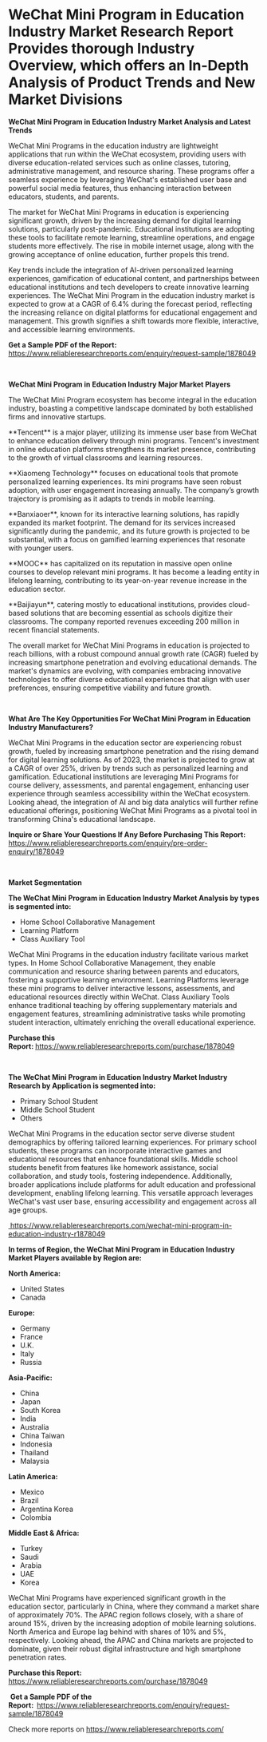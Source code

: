 <p><h1>WeChat Mini Program in Education Industry Market Research Report Provides thorough Industry Overview, which offers an In-Depth Analysis of Product Trends and New Market Divisions</h1></p><p><strong>WeChat Mini Program in Education Industry Market Analysis and Latest Trends</strong></p>
<p><p>WeChat Mini Programs in the education industry are lightweight applications that run within the WeChat ecosystem, providing users with diverse education-related services such as online classes, tutoring, administrative management, and resource sharing. These programs offer a seamless experience by leveraging WeChat's established user base and powerful social media features, thus enhancing interaction between educators, students, and parents.</p><p>The market for WeChat Mini Programs in education is experiencing significant growth, driven by the increasing demand for digital learning solutions, particularly post-pandemic. Educational institutions are adopting these tools to facilitate remote learning, streamline operations, and engage students more effectively. The rise in mobile internet usage, along with the growing acceptance of online education, further propels this trend.</p><p>Key trends include the integration of AI-driven personalized learning experiences, gamification of educational content, and partnerships between educational institutions and tech developers to create innovative learning experiences. The WeChat Mini Program in the education industry market is expected to grow at a CAGR of 6.4% during the forecast period, reflecting the increasing reliance on digital platforms for educational engagement and management. This growth signifies a shift towards more flexible, interactive, and accessible learning environments.</p></p>
<p><strong>Get a Sample PDF of the Report:&nbsp;</strong> <a href="https://www.reliableresearchreports.com/enquiry/request-sample/1878049?utm_campaign=2954&utm_medium=2&utm_source=Github&utm_content=ia&utm_term=11032025&utm_id=wechat-mini-program-in-education-industry">https://www.reliableresearchreports.com/enquiry/request-sample/1878049</a></p>
<p>&nbsp;</p>
<p><strong>WeChat Mini Program in Education Industry Major Market Players</strong></p>
<p><p>The WeChat Mini Program ecosystem has become integral in the education industry, boasting a competitive landscape dominated by both established firms and innovative startups.</p><p>**Tencent** is a major player, utilizing its immense user base from WeChat to enhance education delivery through mini programs. Tencent's investment in online education platforms strengthens its market presence, contributing to the growth of virtual classrooms and learning resources.</p><p>**Xiaomeng Technology** focuses on educational tools that promote personalized learning experiences. Its mini programs have seen robust adoption, with user engagement increasing annually. The company’s growth trajectory is promising as it adapts to trends in mobile learning.</p><p>**Banxiaoer**, known for its interactive learning solutions, has rapidly expanded its market footprint. The demand for its services increased significantly during the pandemic, and its future growth is projected to be substantial, with a focus on gamified learning experiences that resonate with younger users.</p><p>**MOOC** has capitalized on its reputation in massive open online courses to develop relevant mini programs. It has become a leading entity in lifelong learning, contributing to its year-on-year revenue increase in the education sector.</p><p>**Baijiayun**, catering mostly to educational institutions, provides cloud-based solutions that are becoming essential as schools digitize their classrooms. The company reported revenues exceeding 200 million in recent financial statements.</p><p>The overall market for WeChat Mini Programs in education is projected to reach billions, with a robust compound annual growth rate (CAGR) fueled by increasing smartphone penetration and evolving educational demands. The market's dynamics are evolving, with companies embracing innovative technologies to offer diverse educational experiences that align with user preferences, ensuring competitive viability and future growth.</p></p>
<p>&nbsp;</p>
<p><strong>What Are The Key Opportunities For WeChat Mini Program in Education Industry Manufacturers?</strong></p>
<p><p>WeChat Mini Programs in the education sector are experiencing robust growth, fueled by increasing smartphone penetration and the rising demand for digital learning solutions. As of 2023, the market is projected to grow at a CAGR of over 25%, driven by trends such as personalized learning and gamification. Educational institutions are leveraging Mini Programs for course delivery, assessments, and parental engagement, enhancing user experience through seamless accessibility within the WeChat ecosystem. Looking ahead, the integration of AI and big data analytics will further refine educational offerings, positioning WeChat Mini Programs as a pivotal tool in transforming China's educational landscape.</p></p>
<p><strong>Inquire or Share Your Questions If Any Before Purchasing This Report:</strong> <a href="https://www.reliableresearchreports.com/enquiry/pre-order-enquiry/1878049?utm_campaign=2954&utm_medium=2&utm_source=Github&utm_content=ia&utm_term=11032025&utm_id=wechat-mini-program-in-education-industry">https://www.reliableresearchreports.com/enquiry/pre-order-enquiry/1878049</a></p>
<p>&nbsp;</p>
<p><strong>Market Segmentation</strong></p>
<p><strong>The WeChat Mini Program in Education Industry Market Analysis by types is segmented into:</strong></p>
<p><ul><li>Home School Collaborative Management</li><li>Learning Platform</li><li>Class Auxiliary Tool</li></ul></p>
<p><p>WeChat Mini Programs in the education industry facilitate various market types. In Home School Collaborative Management, they enable communication and resource sharing between parents and educators, fostering a supportive learning environment. Learning Platforms leverage these mini programs to deliver interactive lessons, assessments, and educational resources directly within WeChat. Class Auxiliary Tools enhance traditional teaching by offering supplementary materials and engagement features, streamlining administrative tasks while promoting student interaction, ultimately enriching the overall educational experience.</p></p>
<p><strong>Purchase this Report:&nbsp;</strong><a href="https://www.reliableresearchreports.com/purchase/1878049?utm_campaign=2954&utm_medium=2&utm_source=Github&utm_content=ia&utm_term=11032025&utm_id=wechat-mini-program-in-education-industry">https://www.reliableresearchreports.com/purchase/1878049</a></p>
<p>&nbsp;</p>
<p><strong>The WeChat Mini Program in Education Industry Market Industry Research by Application is segmented into:</strong></p>
<p><ul><li>Primary School Student</li><li>Middle School Student</li><li>Others</li></ul></p>
<p><p>WeChat Mini Programs in the education sector serve diverse student demographics by offering tailored learning experiences. For primary school students, these programs can incorporate interactive games and educational resources that enhance foundational skills. Middle school students benefit from features like homework assistance, social collaboration, and study tools, fostering independence. Additionally, broader applications include platforms for adult education and professional development, enabling lifelong learning. This versatile approach leverages WeChat's vast user base, ensuring accessibility and engagement across all age groups.</p></p>
<p><a href="https://www.reliableresearchreports.com/wechat-mini-program-in-education-industry-r1878049?utm_campaign=2954&utm_medium=2&utm_source=Github&utm_content=ia&utm_term=11032025&utm_id=wechat-mini-program-in-education-industry">&nbsp;https://www.reliableresearchreports.com/wechat-mini-program-in-education-industry-r1878049</a></p>
<p><strong>In terms of Region, the WeChat Mini Program in Education Industry Market Players available by Region are:</strong></p>
<p>
    <p> <strong> North America: </strong>
        <ul>
            <li>United States</li>
            <li>Canada</li>
        </ul>
        </p> 
    <p> <strong> Europe: </strong>
        <ul>
            <li>Germany</li>
            <li>France</li>
            <li>U.K.</li>
            <li>Italy</li>
            <li>Russia</li>
        </ul>
        </p> 
    <p> <strong> Asia-Pacific: </strong>
        <ul>
            <li>China</li>
            <li>Japan</li>
            <li>South Korea</li>
            <li>India</li>
            <li>Australia</li>
            <li>China Taiwan</li>
            <li>Indonesia</li>
            <li>Thailand</li>
            <li>Malaysia</li>
        </ul>
        </p> 
    <p> <strong> Latin America: </strong>
        <ul>
            <li>Mexico</li>
            <li>Brazil</li>
            <li>Argentina Korea</li>
            <li>Colombia</li>
        </ul>
        </p> 
    <p> <strong> Middle East & Africa: </strong>
        <ul>
            <li>Turkey</li>
            <li>Saudi</li>
            <li>Arabia</li>
            <li>UAE</li>
            <li>Korea</li>
        </ul>
    </p>
    </p>
<p><p>WeChat Mini Programs have experienced significant growth in the education sector, particularly in China, where they command a market share of approximately 70%. The APAC region follows closely, with a share of around 15%, driven by the increasing adoption of mobile learning solutions. North America and Europe lag behind with shares of 10% and 5%, respectively. Looking ahead, the APAC and China markets are projected to dominate, given their robust digital infrastructure and high smartphone penetration rates.</p></p>
<p><strong>Purchase this Report: </strong><a href="https://www.reliableresearchreports.com/purchase/1878049?utm_campaign=2954&utm_medium=2&utm_source=Github&utm_content=ia&utm_term=11032025&utm_id=wechat-mini-program-in-education-industry">https://www.reliableresearchreports.com/purchase/1878049</a></p>
<p>&nbsp;<strong>Get a Sample PDF of the Report:&nbsp;&nbsp;</strong><a href="https://www.reliableresearchreports.com/enquiry/request-sample/1878049?utm_campaign=2954&utm_medium=2&utm_source=Github&utm_content=ia&utm_term=11032025&utm_id=wechat-mini-program-in-education-industry">https://www.reliableresearchreports.com/enquiry/request-sample/1878049</a></p>
<p><strong></strong></p>
<p>Check more reports on <a href="https://www.reliableresearchreports.com/?utm_campaign=2954&utm_medium=2&utm_source=Github&utm_content=ia&utm_term=11032025&utm_id=wechat-mini-program-in-education-industry">https://www.reliableresearchreports.com/</a></p>